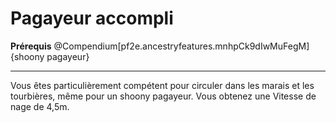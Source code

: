 # Pagayeur accompli

<p><span id="ctl00_MainContent_DetailedOutput"><strong>Prérequis</strong> @Compendium[pf2e.ancestryfeatures.mnhpCk9dIwMuFegM]{shoony pagayeur}<br></span></p>
<hr>
<p>Vous êtes particulièrement compétent pour circuler dans les marais et les tourbières, même pour un shoony pagayeur. Vous obtenez une Vitesse de nage de 4,5m.&nbsp;</p>